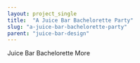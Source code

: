 ```yaml
---
layout: project_single
title:  "A Juice Bar Bachelorette Party"
slug: "a-juice-bar-bachelorette-party"
parent: "juice-bar-design"
---
```

Juice Bar Bachelorette                                                                                                                                                                                 More